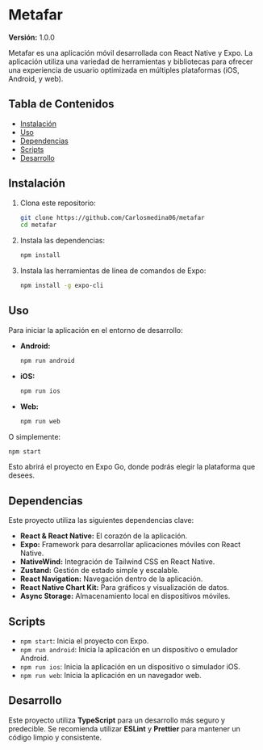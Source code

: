 
# Metafar

**Versión:** 1.0.0

Metafar es una aplicación móvil desarrollada con React Native y Expo. La aplicación utiliza una variedad de herramientas y bibliotecas para ofrecer una experiencia de usuario optimizada en múltiples plataformas (iOS, Android, y web).

## Tabla de Contenidos

- [Instalación](#instalación)
- [Uso](#uso)
- [Dependencias](#dependencias)
- [Scripts](#scripts)
- [Desarrollo](#desarrollo)

## Instalación

1. Clona este repositorio:
   ```bash
   git clone https://github.com/Carlosmedina06/metafar
   cd metafar
   ```

2. Instala las dependencias:
   ```bash
   npm install
   ```

3. Instala las herramientas de línea de comandos de Expo:
   ```bash
   npm install -g expo-cli
   ```

## Uso

Para iniciar la aplicación en el entorno de desarrollo:

- **Android:**
  ```bash
  npm run android
  ```
- **iOS:**
  ```bash
  npm run ios
  ```
- **Web:**
  ```bash
  npm run web
  ```

O simplemente:

```bash
npm start
```

Esto abrirá el proyecto en Expo Go, donde podrás elegir la plataforma que desees.

## Dependencias

Este proyecto utiliza las siguientes dependencias clave:

- **React & React Native:** El corazón de la aplicación.
- **Expo:** Framework para desarrollar aplicaciones móviles con React Native.
- **NativeWind:** Integración de Tailwind CSS en React Native.
- **Zustand:** Gestión de estado simple y escalable.
- **React Navigation:** Navegación dentro de la aplicación.
- **React Native Chart Kit:** Para gráficos y visualización de datos.
- **Async Storage:** Almacenamiento local en dispositivos móviles.

## Scripts

- `npm start`: Inicia el proyecto con Expo.
- `npm run android`: Inicia la aplicación en un dispositivo o emulador Android.
- `npm run ios`: Inicia la aplicación en un dispositivo o simulador iOS.
- `npm run web`: Inicia la aplicación en un navegador web.

## Desarrollo

Este proyecto utiliza **TypeScript** para un desarrollo más seguro y predecible. Se recomienda utilizar **ESLint** y **Prettier** para mantener un código limpio y consistente.




